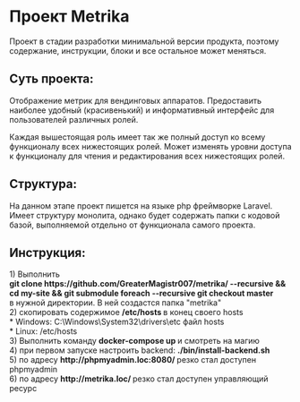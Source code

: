 <h1>Проект Metrika</h1>

Проект в стадии разработки минимальной версии продукта, поэтому содержание, инструкции, блоки и все остальное может меняться.

<h2>Суть проекта:</h2>
Отображение метрик для вендинговых аппаратов.
Предоставить наиболее удобный (красивенький) и информативный интерфейс для пользователей различных ролей.

Каждая вышестоящая роль имеет так же полный доступ ко всему функционалу всех нижестоящих ролей. Может изменять уровни доступа к функционалу для чтения и редактирования всех нижестоящих ролей.

<h2>Структура:</h2>
На данном этапе проект пишется на языке php фреймворке Laravel.
Имеет структуру монолита, однако будет содержать папки с кодовой базой, выполняемой отдельно от функционала самого проекта.

<h2>Инструкция:</h2>
1) Выполнить<br><b>git clone https://github.com/GreaterMagistr007/metrika/ --recursive && cd my-site && git submodule foreach --recursive git checkout master</b><br>
   в нужной директории. В ней создастся папка "metrika"<br>
2) скопировать содержимое <b>/etc/hosts </b> в конец своего hosts<br>
   * Windows: C:\Windows\System32\drivers\etc файл hosts<br>
   * Linux: /etc/hosts<br>
3) Выполнить команду <b>docker-compose up </b> и смотреть на магию<br>
4) при первом запуске настроить backend: <b>./bin/install-backend.sh </b><br>
5) по адресу <b>http://phpmyadmin.loc:8080/ </b> резко стал доступен phpmyadmin<br>
6) по адресу <b>http://metrika.loc/ </b> резко стал доступен управляющий ресурс<br>